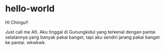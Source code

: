 # hello-world

Hi Chingu!!

Just call me Afi. Aku tinggal di Gunungkidul yang terkenal dengan pantai selatannya yang banyak pakai banget, tapi aku sendiri jarang pakai banget ke pantai. wkwkwk. 
